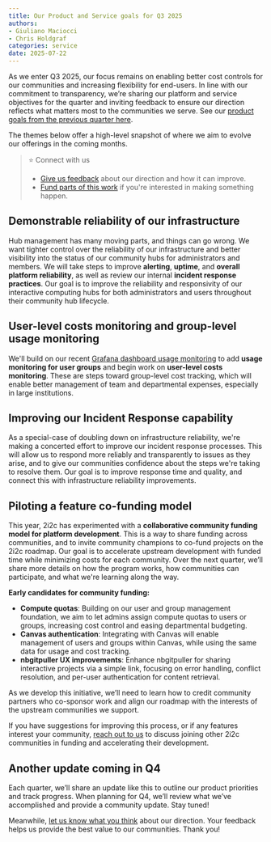 ```yaml
---
title: Our Product and Service goals for Q3 2025
authors:
- Giuliano Maciocci
- Chris Holdgraf
categories: service
date: 2025-07-22
---
```


As we enter Q3 2025, our focus remains on enabling better cost controls for our communities and increasing flexibility for end-users. In line with our commitment to transparency, we’re sharing our platform and service objectives for the quarter and inviting feedback to ensure our direction reflects what matters most to the communities we serve. See our [product goals from the previous quarter here](https://2i2c.org/blog/2025/q2-product-goals/).

The themes below offer a high-level snapshot of where we aim to evolve our offerings in the coming months.

> ⭐ Connect with us
>
> - [Give us feedback](https://docs.google.com/forms/u/1/d/1PXGM9_j0nyFLR1FEs7fz9x1vUuhs-J4IvoWGy5r-2aE/edit?fromCopy=true&ct=2) about our direction and how it can improve.
> - [Fund parts of this work](https://forms.fillout.com/t/uQHVMkgvsuus) if you're interested in making something happen.

## Demonstrable reliability of our infrastructure

Hub management has many moving parts, and things can go wrong. We want tighter control over the reliability of our infrastructure and better visibility into the status of our community hubs for administrators and members. We will take steps to improve **alerting**, **uptime**, and **overall platform reliability**, as well as review our internal **incident response practices**. Our goal is to improve the reliability and responsivity of our interactive computing hubs for both administrators and users throughout their community hub lifecycle.

## User-level costs monitoring and group-level usage monitoring

We'll build on our recent [Grafana dashboard usage monitoring](https://2i2c.org/blog/2024/aws-cost-attribution/) to add **usage monitoring for user groups** and begin work on **user-level costs monitoring**. These are steps toward group-level cost tracking, which will enable better management of team and departmental expenses, especially in large institutions.

## Improving our Incident Response capability

As a special-case of doubling down on infrastructure reliability, we're making a concerted effort to improve our incident response processes. This will allow us to respond more reliably and transparently to issues as they arise, and to give our communities confidence about the steps we're taking to resolve them. Our goal is to improve response time and quality, and connect this with infrastructure reliability improvements.

## Piloting a feature co-funding model

This year, 2i2c has experimented with a **collaborative community funding model for platform development**. This is a way to share funding across communities, and to invite community champions to co-fund projects on the 2i2c roadmap. Our goal is to accelerate upstream development with funded time while minimizing costs for each community. Over the next quarter, we’ll share more details on how the program works, how communities can participate, and what we're learning along the way.

**Early candidates for community funding:**

- **Compute quotas**: Building on our user and group management foundation, we aim to let admins assign compute quotas to users or groups, increasing cost control and easing departmental budgeting.
- **Canvas authentication**: Integrating with Canvas will enable management of users and groups within Canvas, while using the same data for usage and cost tracking.
- **nbgitpuller UX improvements**: Enhance nbgitpuller for sharing interactive projects via a simple link, focusing on error handling, conflict resolution, and per-user authentication for content retrieval.

As we develop this initiative, we’ll need to learn how to credit community partners who co-sponsor work and align our roadmap with the interests of the upstream communities we support.

If you have suggestions for improving this process, or if any features interest your community, [reach out to us](https://forms.fillout.com/t/uQHVMkgvsuus) to discuss joining other 2i2c communities in funding and accelerating their development.

## Another update coming in Q4

Each quarter, we’ll share an update like this to outline our product priorities and track progress. When planning for Q4, we’ll review what we’ve accomplished and provide a community update. Stay tuned!

Meanwhile, [let us know what you think](https://docs.google.com/forms/u/1/d/1PXGM9_j0nyFLR1FEs7fz9x1vUuhs-J4IvoWGy5r-2aE/edit?fromCopy=true&ct=2) about our direction. Your feedback helps us provide the best value to our communities. Thank you!
